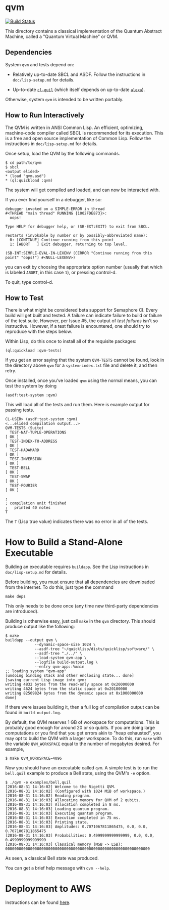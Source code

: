 # qvm

[![Build Status](https://semaphoreci.com/api/v1/projects/ba9d589a-9d74-400d-980f-785dec5657aa/811586/badge.svg)](https://semaphoreci.com/spikecurtis/qvm)

This directory contains a classical implementation of the Quantum
Abstract Machine, called a "Quantum Virtual Machine" or QVM.

## Dependencies

System `qvm` and tests depend on:

- Relatively up-to-date SBCL and ASDF. Follow the instructions in
  `doc/lisp-setup.md` for details.

- Up-to-date [`cl-quil`](https://github.com/rigetticomputing/cl-quil)
  (which itself depends on up-to-date
  [`alexa`](https://github.com/rigetticomputing/alexa)).

Otherwise, system `qvm` is intended to be written portably.

## How to Run Interactively

The QVM is written in ANSI Common Lisp. An efficient, optimizing,
machine-code compiler called SBCL is recommended for its
execution. This is a free and open source implementation of Common
Lisp. Follow the instructions in `doc/lisp-setup.md` for details.

Once setup, load the QVM by the following commands.

```
$ cd path/to/qvm
$ sbcl
<output elided>
* (load "qvm.asd")
* (ql:quickload :qvm)
```

The system will get compiled and loaded, and can now be interacted
with.

If you ever find yourself in a debugger, like so:

```
debugger invoked on a SIMPLE-ERROR in thread
#<THREAD "main thread" RUNNING {1002FDE873}>:
  oops!

Type HELP for debugger help, or (SB-EXT:EXIT) to exit from SBCL.

restarts (invokable by number or by possibly-abbreviated name):
  0: [CONTINUE] Continue running from this point
  1: [ABORT   ] Exit debugger, returning to top level.

(SB-INT:SIMPLE-EVAL-IN-LEXENV (CERROR "Continue running from this point" "oops!") #<NULL-LEXENV>)
```

you can exit by choosing the appropriate option number (usually that
which is labeled `ABORT`, in this case `1`), or pressing control-d.

To quit, type control-d.

## How to Test

There is what might be considered beta support for Semaphore CI. Every
build will get built and tested. A failure can indicate failure to
build or failure of the test suite. However, per Issue #5, the output
of *test failures* isn't so instructive. However, if a test failure is
encountered, one should try to reproduce with the steps below.

Within Lisp, do this once to install all of the requisite packages:

```
(ql:quickload :qvm-tests)
```

If you get an error saying that the system `QVM-TESTS` cannot be
found, look in the directory above `qvm` for a `system-index.txt` file
and delete it, and then retry.

Once installed, once you've loaded `qvm` using the normal means, you
can test the system by doing

```
(asdf:test-system :qvm)
```

This will load all of the tests and run them. Here is example output
for passing tests.

```
CL-USER> (asdf:test-system :qvm)
<...elided compilation output...>
QVM-TESTS (Suite)
  TEST-NAT-TUPLE-OPERATIONS                                               [ OK ]
  TEST-INDEX-TO-ADDRESS                                                   [ OK ]
  TEST-HADAMARD                                                           [ OK ]
  TEST-INVERSION                                                          [ OK ]
  TEST-BELL                                                               [ OK ]
  TEST-SWAP                                                               [ OK ]
  TEST-FOURIER                                                            [ OK ]

; 
; compilation unit finished
;   printed 40 notes
T
```

The `T` (Lisp true value) indicates there was no error in all of the
tests.

# How to Build a Stand-Alone Executable

Building an executable requires `buildapp`. See the Lisp instructions
in `doc/lisp-setup.md` for details.

Before building, you must ensure that all dependencies are downloaded
from the internet. To do this, just type the command

```
make deps
```

This only needs to be done once (any time new third-party dependencies
are introduced).

Building is otherwise easy, just call `make` in the `qvm`
directory. This should produce output like the following:

```
$ make
buildapp --output qvm \
       		 --dynamic-space-size 1024 \
       		 --asdf-tree "~/quicklisp/dists/quicklisp/software/" \
       		 --asdf-tree "./../" \
       		 --load-system qvm-app \
       		 --logfile build-output.log \
       		 --entry qvm-app::%main
;; loading system "qvm-app"
[undoing binding stack and other enclosing state... done]
[saving current Lisp image into qvm:
writing 4832 bytes from the read-only space at 0x20000000
writing 4624 bytes from the static space at 0x20100000
writing 82509824 bytes from the dynamic space at 0x1000000000
done]
```

If there were issues building it, then a full log of compilation
output can be found in `build-output.log`.

By default, the QVM reserves 1 GB of workspace for computations. This is probably good enough for around 20 or so qubits. If you are doing large computations or you find that you get errors akin to "heap exhausted", you may opt to build the QVM with a larger workspace. To do this, run `make` with the variable `QVM_WORKSPACE` equal to the number of megabytes desired. For example,

```
$ make QVM_WORKSPACE=4096
```

Now you should have an executable called `qvm`. A simple test is to
run the `bell.quil` example to produce a Bell state, using the QVM's `-e` option.

```
$ ./qvm -e examples/bell.quil
[2016-08-31 14:16:02] Welcome to the Rigetti QVM.
[2016-08-31 14:16:02] (Configured with 1024 MiB of workspace.)
[2016-08-31 14:16:02] Reading program.
[2016-08-31 14:16:03] Allocating memory for QVM of 2 qubits.
[2016-08-31 14:16:03] Allocation completed in 8 ms.
[2016-08-31 14:16:03] Loading quantum program.
[2016-08-31 14:16:03] Executing quantum program.
[2016-08-31 14:16:03] Execution completed in 75 ms.
[2016-08-31 14:16:03] Printing state.
[2016-08-31 14:16:03] Amplitudes: 0.7071067811865475, 0.0, 0.0, 0.7071067811865475
[2016-08-31 14:16:03] Probabilities: 0.4999999999999999, 0.0, 0.0, 0.4999999999999999
[2016-08-31 14:16:03] Classical memory (MSB -> LSB): 0000000000000000000000000000000000000000000000000000000000000000
```

As seen, a classical Bell state was produced.

You can get a brief help message with `qvm --help`.

# Deployment to AWS
Instructions can be found [here](https://github.com/rigetticomputing/qvm/wiki).
